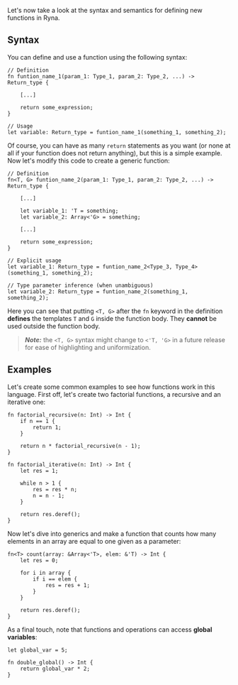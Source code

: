 Let's now take a look at the syntax and semantics for defining new functions in Ryna.

## Syntax

You can define and use a function using the following syntax:

```
// Definition
fn funtion_name_1(param_1: Type_1, param_2: Type_2, ...) -> Return_type {

    [...]

    return some_expression;
}

// Usage
let variable: Return_type = funtion_name_1(something_1, something_2);
```

Of course, you can have as many `return` statements as you want (or none at all if your function does not return anything), but 
this is a simple example. Now let's modify this code to create a generic function:

```
// Definition
fn<T, G> funtion_name_2(param_1: Type_1, param_2: Type_2, ...) -> Return_type {

    [...]

    let variable_1: 'T = something;
    let variable_2: Array<'G> = something;

    [...]

    return some_expression;
}

// Explicit usage
let variable_1: Return_type = funtion_name_2<Type_3, Type_4>(something_1, something_2);

// Type parameter inference (when unambiguous)
let variable_2: Return_type = funtion_name_2(something_1, something_2);
```

Here you can see that putting `<T, G>` after the `fn` keyword in the definition **defines** the templates `T` and `G` inside the function body.
They **cannot** be used outside the function body.

> ***Note:*** the `<T, G>` syntax might change to `<'T, 'G>` in a future release for ease of highlighting and uniformization.

## Examples

Let's create some common examples to see how functions work in this language. First off, let's create two factorial functions, a recursive and an iterative one:

```
fn factorial_recursive(n: Int) -> Int {
    if n == 1 {
        return 1;
    }

    return n * factorial_recursive(n - 1);
}

fn factorial_iterative(n: Int) -> Int {
    let res = 1;

    while n > 1 {
        res = res * n;
        n = n - 1;
    }

    return res.deref();
}
```

Now let's dive into generics and make a function that counts how many elements in an array are equal to one given as a parameter:

```
fn<T> count(array: &Array<'T>, elem: &'T) -> Int {
    let res = 0;

    for i in array {
        if i == elem {
            res = res + 1;
        }
    }

    return res.deref();
}
```

As a final touch, note that functions and operations can access **global variables**:

```
let global_var = 5;

fn double_global() -> Int {
    return global_var * 2;
}
```